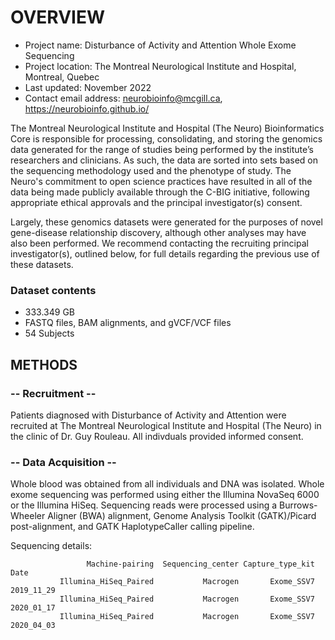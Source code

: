 # OVERVIEW

- Project name: Disturbance of Activity and Attention Whole Exome Sequencing
- Project location: The Montreal Neurological Institute and Hospital, Montreal, Quebec
- Last updated: November 2022
- Contact email address: neurobioinfo@mcgill.ca, https://neurobioinfo.github.io/

The Montreal Neurological Institute and Hospital (The Neuro) Bioinformatics Core is responsible for processing, consolidating, and storing the genomics data generated for the range of studies being performed by the institute’s researchers and clinicians. As such, the data are sorted into sets based on the sequencing methodology used and the phenotype of study. The Neuro's commitment to open science practices have resulted in all of the data being made publicly available through the C-BIG initiative, following appropriate ethical approvals and the principal investigator(s) consent.

Largely, these genomics datasets were generated for the purposes of novel gene-disease relationship discovery, although other analyses may have also been performed. We recommend contacting the recruiting principal investigator(s), outlined below, for full details regarding the previous use of these datasets.

### Dataset contents
- 333.349 GB
- FASTQ files, BAM alignments, and gVCF/VCF files
- 54 Subjects

## METHODS

### -- Recruitment --
Patients diagnosed with Disturbance of Activity and Attention were recruited at The Montreal Neurological Institute and Hospital (The Neuro) in the clinic of Dr. Guy Rouleau. All indivduals provided informed consent.

### -- Data Acquisition --
Whole blood was obtained from all individuals and DNA was isolated. Whole exome sequencing was performed using either the Illumina NovaSeq 6000 or the Illumina HiSeq. Sequencing reads were processed using a Burrows-Wheeler Aligner (BWA) alignment, Genome Analysis Toolkit (GATK)/Picard post-alignment, and GATK HaplotypeCaller calling pipeline.

Sequencing details: 
 
                     Machine-pairing  Sequencing_center Capture_type_kit       Date
               Illumina_HiSeq_Paired           Macrogen       Exome_SSV7 2019_11_29
               Illumina_HiSeq_Paired           Macrogen       Exome_SSV7 2020_01_17
               Illumina_HiSeq_Paired           Macrogen       Exome_SSV7 2020_04_03
